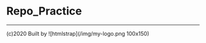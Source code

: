 # Repo_Practice    
__________________________  
(c)2020 Built by ![htmlstrap](/img/my-logo.png 100x150)